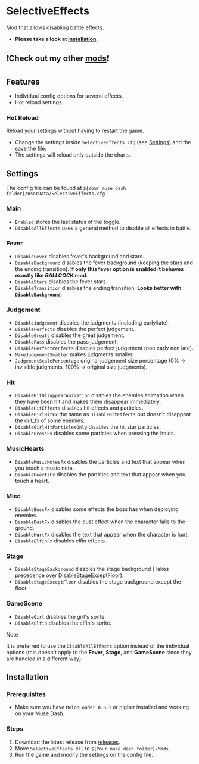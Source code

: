 # SelectiveEffects

Mod that allows disabling battle effects.

* **Please take a look at [installation](#installation)**.

## ❗Check out my other [mods](https://github.com/Asgragrt/AsgraMDMods/blob/main/README.md)❗

## Features

* Individual config options for several effects.
* Hot reload settings.

### Hot Reload

Reload your settings without having to restart the game.

* Change the settings inside `SelectiveEffects.cfg` (see [Settings](#settings)) and the save the file.
* The settings will reload only outside the charts.

## Settings

The config file can be found at `${Your muse dash folder}/UserData/SelectiveEffects.cfg`

### Main

* `Enabled` stores the last status of the toggle.
* `DisableAllEffects` uses a general method to disable all effects in battle.

### Fever

* `DisableFever` disables fever's background and stars.
* `DisableBackground` disables the fever background (keeping the stars and the ending transition). **If only this fever
  option is enabled it behaves exactly like _BALLCOCK_ mod**.
* `DisableStars` disables the fever stars.
* `DisableTransition` disables the ending transition. **Looks better with `DisableBackground`**.

### Judgement

* `DisableJudgement` disables the judgments (including early/late).
* `DisablePerfects` disables the perfect judgement.
* `DisableGreats` disables the great judgement.
* `DisablePass` disables the pass judgement.
* `DisablePerfectPerfects` disables perfect judgement (non early non late).
* `MakeJudgementSmaller` makes judgments smaller.
* `JudgementScalePercentage` original judgement size percentage (0% &rarr; invisible judgments, 100% &rarr; original
  size judgments).

### Hit

* `DisableHitDisappearAnimation` disables the enemies animation when they have been hit and makes them disappear
  immediately.
* `DisableHitEffects` disables hit effects and particles.
* `DisableGirlHitFx` the same as `DisableHitEffects` but doesn't disappear the out_fx of some enemies.
* `DisableGirlHitParticlesOnly` disables the hit star particles.
* `DisablePressFx` disables some particles when pressing the holds.

### MusicHearts

* `DisableMusicNotesFx` disables the particles and text that appear when you touch a music note.
* `DisableHeartsFx` disables the particles and text that appear when you touch a heart.

### Misc

* `DisableBossFx` disables some effects the boss has when deploying enemies.
* `DisableDustFx` disables the dust effect when the character falls to the ground.
* `DisableHurtFx` disables the text that appear when the character is hurt.
* `DisableElfinFx` disables elfin effects.

### Stage

* `DisableStageBackground` disables the stage background (Takes precedence over DisableStageExceptFloor).
* `DisableStageExceptFloor` disables the stage background except the floor.

### GameScene

* `DisableGirl` disables the girl's sprite.
* `DisableElfin` disables the elfin's sprite.

> [!NOTE]
> It is preferred to use the `DisableAllEffects` option instead of the individual options (this doesn't apply to the **Fever**, **Stage**, and **GameScene**  since they are handled in a different way).

## Installation

### Prerequisites

* Make sure you have `MelonLoader 0.6.1` or higher installed and working on your Muse Dash.

### Steps

1. Download the latest release from [releases](https://github.com/MDMods/SelectiveEffects/releases/latest).
2. Move `SelectiveEffects.dll` to `${Your muse dash folder}/Mods`.
3. Run the game and modify the settings on the config file.
